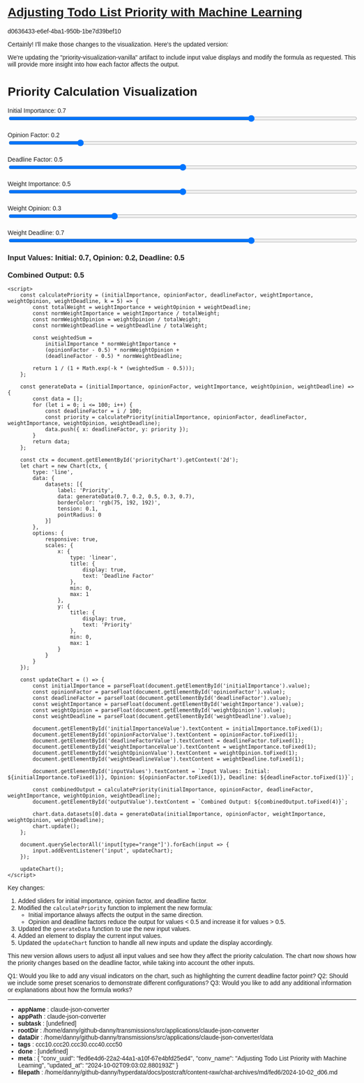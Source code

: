 # [Adjusting Todo List Priority with Machine Learning](https://claude.ai/chat/fed6e4d6-22a2-44a1-a10f-67e4bfd25ed4)

d0636433-e6ef-4ba1-950b-1be7d39bef10

 Certainly! I'll make those changes to the visualization. Here's the updated version:

<antThinking>We're updating the "priority-visualization-vanilla" artifact to include input value displays and modify the formula as requested. This will provide more insight into how each factor affects the output.</antThinking>

<antArtifact identifier="priority-visualization-vanilla" type="text/html" title="Priority Calculation Visualization with Modified Formula">
<!DOCTYPE html>
<html lang="en">
<head>
    <meta charset="UTF-8">
    <meta name="viewport" content="width=device-width, initial-scale=1.0">
    <title>Priority Calculation Visualization</title>
    <script src="https://cdnjs.cloudflare.com/ajax/libs/Chart.js/3.7.0/chart.min.js"></script>
    <style>
        body { font-family: Arial, sans-serif; max-width: 800px; margin: 0 auto; padding: 20px; }
        .slider-container { margin-bottom: 20px; }
        input[type="range"] { width: 100%; }
        #outputValue, #inputValues { font-size: 1.2em; font-weight: bold; margin-top: 20px; }
    </style>
</head>
<body>
    <h1>Priority Calculation Visualization</h1>
    <div class="slider-container">
        <label for="initialImportance">Initial Importance: <span id="initialImportanceValue">0.7</span></label>
        <input type="range" id="initialImportance" min="0" max="1" step="0.1" value="0.7">
    </div>
    <div class="slider-container">
        <label for="opinionFactor">Opinion Factor: <span id="opinionFactorValue">0.2</span></label>
        <input type="range" id="opinionFactor" min="0" max="1" step="0.1" value="0.2">
    </div>
    <div class="slider-container">
        <label for="deadlineFactor">Deadline Factor: <span id="deadlineFactorValue">0.5</span></label>
        <input type="range" id="deadlineFactor" min="0" max="1" step="0.1" value="0.5">
    </div>
    <div class="slider-container">
        <label for="weightImportance">Weight Importance: <span id="weightImportanceValue">0.5</span></label>
        <input type="range" id="weightImportance" min="0" max="1" step="0.1" value="0.5">
    </div>
    <div class="slider-container">
        <label for="weightOpinion">Weight Opinion: <span id="weightOpinionValue">0.3</span></label>
        <input type="range" id="weightOpinion" min="0" max="1" step="0.1" value="0.3">
    </div>
    <div class="slider-container">
        <label for="weightDeadline">Weight Deadline: <span id="weightDeadlineValue">0.7</span></label>
        <input type="range" id="weightDeadline" min="0" max="1" step="0.1" value="0.7">
    </div>
    <div id="inputValues">Input Values: Initial: 0.7, Opinion: 0.2, Deadline: 0.5</div>
    <div id="outputValue">Combined Output: 0.5</div>
    <canvas id="priorityChart"></canvas>

    <script>
        const calculatePriority = (initialImportance, opinionFactor, deadlineFactor, weightImportance, weightOpinion, weightDeadline, k = 5) => {
            const totalWeight = weightImportance + weightOpinion + weightDeadline;
            const normWeightImportance = weightImportance / totalWeight;
            const normWeightOpinion = weightOpinion / totalWeight;
            const normWeightDeadline = weightDeadline / totalWeight;

            const weightedSum = 
                initialImportance * normWeightImportance +
                (opinionFactor - 0.5) * normWeightOpinion +
                (deadlineFactor - 0.5) * normWeightDeadline;

            return 1 / (1 + Math.exp(-k * (weightedSum - 0.5)));
        };

        const generateData = (initialImportance, opinionFactor, weightImportance, weightOpinion, weightDeadline) => {
            const data = [];
            for (let i = 0; i <= 100; i++) {
                const deadlineFactor = i / 100;
                const priority = calculatePriority(initialImportance, opinionFactor, deadlineFactor, weightImportance, weightOpinion, weightDeadline);
                data.push({ x: deadlineFactor, y: priority });
            }
            return data;
        };

        const ctx = document.getElementById('priorityChart').getContext('2d');
        let chart = new Chart(ctx, {
            type: 'line',
            data: {
                datasets: [{
                    label: 'Priority',
                    data: generateData(0.7, 0.2, 0.5, 0.3, 0.7),
                    borderColor: 'rgb(75, 192, 192)',
                    tension: 0.1,
                    pointRadius: 0
                }]
            },
            options: {
                responsive: true,
                scales: {
                    x: {
                        type: 'linear',
                        title: {
                            display: true,
                            text: 'Deadline Factor'
                        },
                        min: 0,
                        max: 1
                    },
                    y: {
                        title: {
                            display: true,
                            text: 'Priority'
                        },
                        min: 0,
                        max: 1
                    }
                }
            }
        });

        const updateChart = () => {
            const initialImportance = parseFloat(document.getElementById('initialImportance').value);
            const opinionFactor = parseFloat(document.getElementById('opinionFactor').value);
            const deadlineFactor = parseFloat(document.getElementById('deadlineFactor').value);
            const weightImportance = parseFloat(document.getElementById('weightImportance').value);
            const weightOpinion = parseFloat(document.getElementById('weightOpinion').value);
            const weightDeadline = parseFloat(document.getElementById('weightDeadline').value);

            document.getElementById('initialImportanceValue').textContent = initialImportance.toFixed(1);
            document.getElementById('opinionFactorValue').textContent = opinionFactor.toFixed(1);
            document.getElementById('deadlineFactorValue').textContent = deadlineFactor.toFixed(1);
            document.getElementById('weightImportanceValue').textContent = weightImportance.toFixed(1);
            document.getElementById('weightOpinionValue').textContent = weightOpinion.toFixed(1);
            document.getElementById('weightDeadlineValue').textContent = weightDeadline.toFixed(1);

            document.getElementById('inputValues').textContent = `Input Values: Initial: ${initialImportance.toFixed(1)}, Opinion: ${opinionFactor.toFixed(1)}, Deadline: ${deadlineFactor.toFixed(1)}`;

            const combinedOutput = calculatePriority(initialImportance, opinionFactor, deadlineFactor, weightImportance, weightOpinion, weightDeadline);
            document.getElementById('outputValue').textContent = `Combined Output: ${combinedOutput.toFixed(4)}`;

            chart.data.datasets[0].data = generateData(initialImportance, opinionFactor, weightImportance, weightOpinion, weightDeadline);
            chart.update();
        };

        document.querySelectorAll('input[type="range"]').forEach(input => {
            input.addEventListener('input', updateChart);
        });

        updateChart();
    </script>
</body>
</html>
</antArtifact>

Key changes:

1. Added sliders for initial importance, opinion factor, and deadline factor.
2. Modified the `calculatePriority` function to implement the new formula:
   - Initial importance always affects the output in the same direction.
   - Opinion and deadline factors reduce the output for values < 0.5 and increase it for values > 0.5.
3. Updated the `generateData` function to use the new input values.
4. Added an element to display the current input values.
5. Updated the `updateChart` function to handle all new inputs and update the display accordingly.

This new version allows users to adjust all input values and see how they affect the priority calculation. The chart now shows how the priority changes based on the deadline factor, while taking into account the other inputs.

Q1: Would you like to add any visual indicators on the chart, such as highlighting the current deadline factor point?
Q2: Should we include some preset scenarios to demonstrate different configurations?
Q3: Would you like to add any additional information or explanations about how the formula works?

---

* **appName** : claude-json-converter
* **appPath** : claude-json-converter
* **subtask** : [undefined]
* **rootDir** : /home/danny/github-danny/transmissions/src/applications/claude-json-converter
* **dataDir** : /home/danny/github-danny/transmissions/src/applications/claude-json-converter/data
* **tags** : ccc10.ccc20.ccc30.ccc40.ccc50
* **done** : [undefined]
* **meta** : {
  "conv_uuid": "fed6e4d6-22a2-44a1-a10f-67e4bfd25ed4",
  "conv_name": "Adjusting Todo List Priority with Machine Learning",
  "updated_at": "2024-10-02T09:03:02.880193Z"
}
* **filepath** : /home/danny/github-danny/hyperdata/docs/postcraft/content-raw/chat-archives/md/fed6/2024-10-02_d06.md